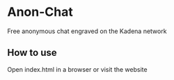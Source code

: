 # Anon-Chat
Free anonymous chat engraved on the Kadena network

## How to use
Open index.html in a browser or visit the website
